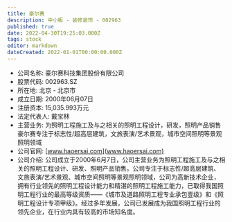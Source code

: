 ```yaml
---
title: 豪尔赛
description: 中小板 - 装修装饰 - 002963
published: true
date: 2022-04-30T19:25:03.000Z
tags: stock
editor: markdown
dateCreated: 2022-01-01T00:00:00.000Z
---
```


- 公司名称: 豪尔赛科技集团股份有限公司
- 股票代码: 002963.SZ
- 所在地: 北京 - 北京市
- 成立日期: 2000年06月07日
- 注册资本: 15,035.993万元
- 法定代表人: 戴宝林
- 主营业务: 为照明工程施工及与之相关的照明工程设计，研发，照明产品销售豪尔赛专注于标志性/超高层建筑，文旅表演/艺术景观，城市空间照明等景观照明领域
- 公司官网: [www.haoersai.com](www.haoersai.com)
- 公司介绍: 公司成立于2000年6月7日，公司主营业务为照明工程施工及与之相关的照明工程设计、研发、照明产品销售。公司专注于标志性/超高层建筑、文旅表演/艺术景观、城市空间照明等景观照明领域，公司为高新技术企业，拥有行业领先的照明工程设计能力和精湛的照明工程施工能力，已取得我国照明工程行业的最高等级资质——《城市及道路照明工程专业承包壹级》和《照明工程设计专项甲级》。经过多年发展，公司已发展成为我国照明工程行业的领先企业，在行业内具有较高的市场知名度。


